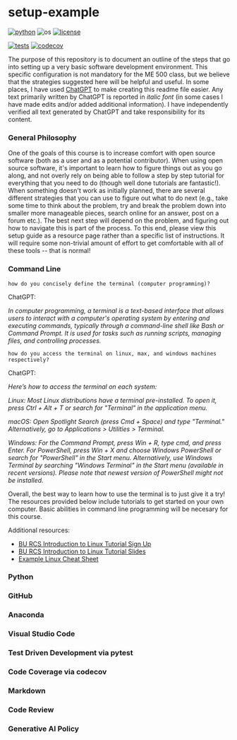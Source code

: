 # setup-example

[![python](https://img.shields.io/badge/python-3.9-blue.svg)](https://www.python.org/)
![os](https://img.shields.io/badge/os-ubuntu%20|%20macos%20|%20windows-blue.svg)
[![license](https://img.shields.io/badge/license-MIT-green.svg)](https://github.com/sandialabs/sibl#license)

[![tests](https://github.com/Lejeune-Lab-Graduate-Course-Materials/setup-example/workflows/tests/badge.svg)](https://github.com/Lejeune-Lab-Graduate-Course-Materials/setup-example/actions) [![codecov](https://codecov.io/gh/Lejeune-Lab-Graduate-Course-Materials/setup-example/graph/badge.svg?token=4KGN3VRWZ4)](https://codecov.io/gh/Lejeune-Lab-Graduate-Course-Materials/setup-example)

The purpose of this repository is to document an outline of the steps that go into setting up a very basic software development environment. This specific configuration is not mandatory for the ME 500 class, but we believe that the strategies suggested here will be helpful and useful. In some places, I have used [ChatGPT](https://chatgpt.com/) to make creating this readme file easier. Any text primarily written by ChatGPT is reported in *italic font* (in some cases I have made edits and/or added additional information). I have independently verified all text generated by ChatGPT and take responsibility for its content.

### General Philosophy

One of the goals of this course is to increase comfort with open source software (both as a user and as a potential contributor). When using open source software, it's important to learn how to figure things out as you go along, and not overly rely on being able to follow a step by step tutorial for everything that you need to do (though well done tutorials are fantastic!). When something doesn't work as initially planned, there are several different strategies that you can use to figure out what to do next (e.g., take some time to think about the problem, try and break the problem down into smaller more manageable pieces, search online for an answer, post on a forum etc.). The best next step will depend on the problem, and figuring out how to navigate this is part of the process. To this end, please view this setup guide as a resource page rather than a specific list of instructions. It will require some non-trivial amount of effort to get comfortable with all of these tools -- that is normal!

### Command Line
```
how do you concisely define the terminal (computer programming)?
```

ChatGPT:

*In computer programming, a terminal is a text-based interface that allows users to interact with a computer's operating system by entering and executing commands, typically through a command-line shell like Bash or Command Prompt. It is used for tasks such as running scripts, managing files, and controlling processes.*

```
how do you access the terminal on linux, max, and windows machines respectively?
```
ChatGPT:

*Here’s how to access the terminal on each system:*

*Linux: Most Linux distributions have a terminal pre-installed.
To open it, press Ctrl + Alt + T or search for "Terminal" in the application menu.*

*macOS: Open Spotlight Search (press Cmd + Space) and type "Terminal." Alternatively, go to Applications > Utilities > Terminal.*

*Windows: For the Command Prompt, press Win + R, type cmd, and press Enter. For PowerShell, press Win + X and choose Windows PowerShell or search for "PowerShell" in the Start menu. Alternatively, use Windows Terminal by searching "Windows Terminal" in the Start menu (available in recent versions). Please note that newest version of PowerShell might not be installed.*

Overall, the best way to learn how to use the terminal is to just give it a try! The resources provided below include tutorials to get started on your own computer. Basic abilities in command line programming will be necesary for this course.

Additional resources:
* [BU RCS Introduction to Linux Tutorial Sign Up](https://www.bu.edu/tech/about/training/classroom/rcs-tutorials/)
* [BU RCS Introduction to Linux Tutorial Slides](https://www.bu.edu/tech/files/2019/01/2019-Spring-Tutorial-Introduction-to-Linux.pdf)
* [Example Linux Cheat Sheet](https://files.fosswire.com/2007/08/fwunixref.pdf)

### Python

### GitHub

### Anaconda

### Visual Studio Code

### Test Driven Development via pytest

### Code Coverage via codecov

### Markdown

### Code Review

### Generative AI Policy



